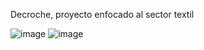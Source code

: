 Decroche, proyecto enfocado al sector textil

![image](https://github.com/chechojgb/decroche/assets/100326731/c84dae6c-ef76-4cd7-94f7-5701ea05f4e0)
![image](https://github.com/chechojgb/decroche/assets/100326731/c84dae6c-ef76-4cd7-94f7-5701ea05f4e0)

